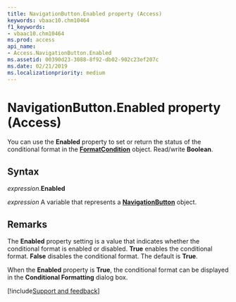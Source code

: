 ```yaml
---
title: NavigationButton.Enabled property (Access)
keywords: vbaac10.chm10464
f1_keywords:
- vbaac10.chm10464
ms.prod: access
api_name:
- Access.NavigationButton.Enabled
ms.assetid: 00390d23-3088-8f92-db02-902c23ef207c
ms.date: 02/21/2019
ms.localizationpriority: medium
---
```



# NavigationButton.Enabled property (Access)

You can use the **Enabled** property to set or return the status of the conditional format in the **[FormatCondition](Access.FormatCondition.md)** object. Read/write **Boolean**.


## Syntax

_expression_.**Enabled**

_expression_ A variable that represents a **[NavigationButton](Access.NavigationButton.md)** object.


## Remarks

The **Enabled** property setting is a value that indicates whether the conditional format is enabled or disabled. **True** enables the conditional format. **False** disables the conditional format. The default is **True**.

When the **Enabled** property is **True**, the conditional format can be displayed in the **Conditional Formatting** dialog box.




[!include[Support and feedback](~/includes/feedback-boilerplate.md)]